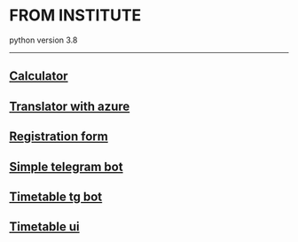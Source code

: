 # FROM INSTITUTE
python version 3.8
___

## [Calculator](https://github.com/zuzuka28/mtuci_prog/tree/main/calculator)
## [Translator with azure](https://github.com/zuzuka28/mtuci_prog/tree/main/translator%20with%20azure)
## [Registration form](https://github.com/zuzuka28/mtuci_prog/tree/main/registration%20form)
## [Simple telegram bot](https://github.com/zuzuka28/mtuci_prog/tree/main/simple%20tg%20bot)
## [Timetable tg bot](https://github.com/zuzuka28/mtuci_prog/tree/main/timetable%20tg%20bot)
## [Timetable ui](https://github.com/zuzuka28/mtuci_prog/tree/main/timetable%20ui)

